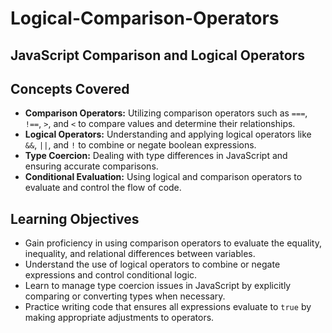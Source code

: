 # Logical-Comparison-Operators

## JavaScript Comparison and Logical Operators

## Concepts Covered

- **Comparison Operators:** Utilizing comparison operators such as `===`, `!==`, `>`, and `<` to compare values and determine their relationships.
- **Logical Operators:** Understanding and applying logical operators like `&&`, `||`, and `!` to combine or negate boolean expressions.
- **Type Coercion:** Dealing with type differences in JavaScript and ensuring accurate comparisons.
- **Conditional Evaluation:** Using logical and comparison operators to evaluate and control the flow of code.

## Learning Objectives

- Gain proficiency in using comparison operators to evaluate the equality, inequality, and relational differences between variables.
- Understand the use of logical operators to combine or negate expressions and control conditional logic.
- Learn to manage type coercion issues in JavaScript by explicitly comparing or converting types when necessary.
- Practice writing code that ensures all expressions evaluate to `true` by making appropriate adjustments to operators.
